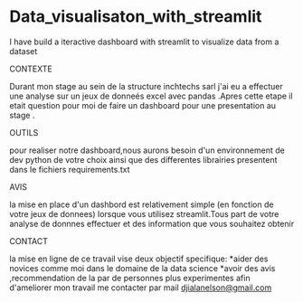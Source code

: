 # Data_visualisaton_with_streamlit
I have build a iteractive dashboard with streamlit to visualize data from a dataset

CONTEXTE

Durant mon stage au sein de la structure inchtechs sarl j'ai eu a effectuer une analyse  sur un jeux de donneés excel
avec pandas .Apres cette etape il etait question pour moi de faire un dashboard pour une presentation au stage .

OUTILS

pour realiser notre dashboard,nous aurons besoin d'un environnement de dev python de votre choix
ainsi que des differentes librairies presentent dans le fichiers requirements.txt


AVIS

la mise en place d'un dashbord est relativement simple (en fonction de votre jeux de donnees) lorsque vous 
utilisez streamlit.Tous part de votre analyse de donnnes effectuer et des information que vous souhaitez obtenir 

CONTACT

la mise en ligne de ce travail vise deux objectif specifique:
*aider des novices comme moi dans le domaine de la data science 
*avoir des avis ,recommendation de la par de personnes plus experimentes afin d'ameliorer mon travail
me contacter par mail djialanelson@gmail.com
